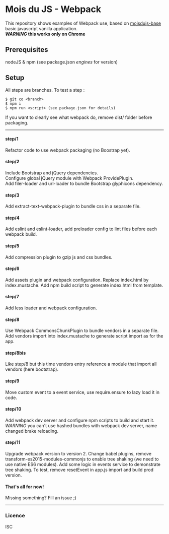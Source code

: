 # Mois du JS - Webpack

This  repository shows examples of Webpack use, based on [moisdujs-base]() basic javascript vanilla application.  
**_WARNING_ this works only on Chrome**

## Prerequisites

nodeJS & npm (see package.json *engines* for version)

## Setup

All steps are branches.
To test a step :

    $ git co <branch>
    $ npm i
    $ npm run <script> (see package.json for details)
    
If you want to clearly see what webpack do, remove dist/ folder before packaging.

----
    
#### step/1

Refactor code to use webpack packaging (no Boostrap yet).  

#### step/2

Include Bootstrap and jQuery dependencies.  
Configure global jQuery module with Webpack ProvidePlugin.  
Add filer-loader and url-loader to bundle Bootstrap glyphicons dependency. 

#### step/3

Add extract-text-webpack-plugin to bundle css in a separate file. 

#### step/4

Add eslint and eslint-loader, add preloader config to lint files before each webpack build. 

#### step/5

Add compression plugin to gzip js and css bundles. 

#### step/6

Add assets plugin and webpack configuration.
Replace index.html by index.mustache.
Add npm build script to generate index.html from template.

#### step/7

Add less loader and webpack configuration.

#### step/8

Use Webpack CommonsChunkPlugin to bundle vendors in a separate file.
Add vendors import into index.mustache to generate script import as for the app.

#### step/8bis

Like step/8 but this time vendors entry reference a module that import all vendors (here bootstrap).

#### step/9

Move custom event to a event service, use require.ensure to lazy load it in code.

#### step/10

Add webpack dev server and configure npm scripts to build and start it.
*WARNING* you can't use hashed bundles with webpack dev server, name changed brake reloading.

#### step/11

Upgrade webpack version to version 2.
Change babel plugins, remove transform-es2015-modules-commonjs to enable tree shaking (we need to use native ES6 modules).
Add some logic in events service to demonstrate tree shaking.
To test, remove resetEvent in app.js import and build prod version.

#### That's all for now!

Missing something? Fill an issue ;)

----

### Licence

ISC
